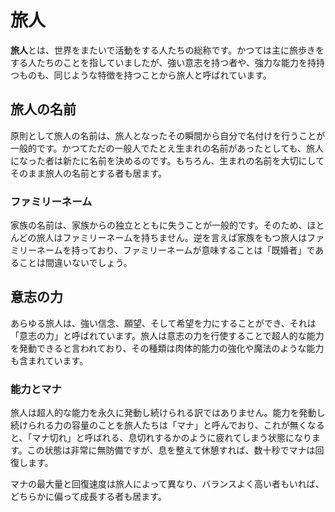 # 旅人

**旅人**とは、世界をまたいで活動をする人たちの総称です。かつては主に旅歩きをする人たちのことを指していましたが、強い意志を持つ者や、強力な能力を持持つものも、同じような特徴を持つことから旅人と呼ばれています。

## 旅人の名前

原則として旅人の名前は、旅人となったその瞬間から自分で名付けを行うことが一般的です。かつてただの一般人でたとえ生まれの名前があったとしても、旅人になった者は新たに名前を決めるのです。もちろん、生まれの名前を大切にしてそのまま旅人の名前とする者も居ます。

### ファミリーネーム

家族の名前は、家族からの独立とともに失うことが一般的です。そのため、ほとんどの旅人はファミリーネームを持ちません。逆を言えば家族をもつ旅人はファミリーネームを持っており、ファミリーネームが意味することは「既婚者」であることは間違いないでしょう。

## 意志の力

あらゆる旅人は、強い信念、願望、そして希望を力にすることができ、それは「意志の力」と呼ばれています。旅人は意志の力を行使することで超人的な能力を発動できると言われており、その種類は肉体的能力の強化や魔法のような能力も含まれています。

### 能力とマナ

旅人は超人的な能力を永久に発動し続けられる訳ではありません。能力を発動し続けられる力の容量のことを旅人たちは「マナ」と呼んでおり、これが無くなると、「マナ切れ」と呼ばれる、息切れするかのように疲れてしまう状態になります。この状態は非常に無防備ですが、息を整えて休憩すれば、数十秒でマナは回復します。

マナの最大量と回復速度は旅人によって異なり、バランスよく高い者もいれば、どちらかに偏って成長する者も居ます。

